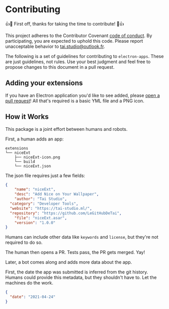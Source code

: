 # Contributing

:+1::tada: First off, thanks for taking the time to contribute! :tada::+1:

This project adheres to the Contributor Covenant [code of conduct](https://github.com/LeGitHubDeTai/AnimeBack/blob/master/CODE_OF_CONDUCT.md).
By participating, you are expected to uphold this code. Please report unacceptable
behavior to tai.studio@outlook.fr.

The following is a set of guidelines for contributing to `electron-apps`.
These are just guidelines, not rules. Use your best judgment and feel free to
propose changes to this document in a pull request.

## Adding your extensions

If you have an Electron application you'd like to see added, please
[open a pull request](https://help.github.com/articles/creating-a-pull-request/)!
All that's required is a basic YML file and a PNG icon.


## How it Works

This package is a joint effort between humans and robots.

First, a human adds an app:

```
extensions
└── niceExt
    ├── niceExt-icon.png
    └── build
    └── niceExt.json
```

The json file requires just a few fields:

```json
{
	"name": "niceExt",
	"desc": "Add Nice on Your Wallpaper",
	"author": "Tai Studio",
  "category": "Developer Tools",
  "website": "https://tai-studio.ml/",
  "repository": "https://github.com/LeGitHubDeTai",
	"file": "niceExt.asar",
	"version": "1.0.0"
}
```

Humans can include other data like `keywords` and `license`, but they're not required to do so.

The human then opens a PR. Tests pass, the PR gets merged. Yay!

Later, a bot comes along and adds more data about the app.

First, the date the app was submitted is inferred from the git history. Humans could provide this metadata, but they shouldn't have to. Let the machines do the work.

```json
{
  "date": "2021-04-24"
}
```
